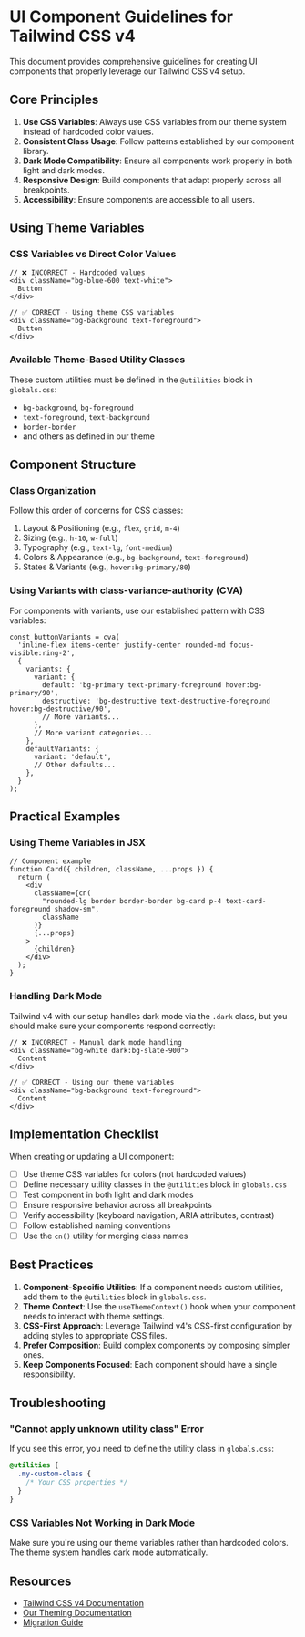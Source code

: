 # UI Component Guidelines for Tailwind CSS v4

This document provides comprehensive guidelines for creating UI components that properly leverage our Tailwind CSS v4 setup.

## Core Principles

1. **Use CSS Variables**: Always use CSS variables from our theme system instead of hardcoded color values.
2. **Consistent Class Usage**: Follow patterns established by our component library.
3. **Dark Mode Compatibility**: Ensure all components work properly in both light and dark modes.
4. **Responsive Design**: Build components that adapt properly across all breakpoints.
5. **Accessibility**: Ensure components are accessible to all users.

## Using Theme Variables

### CSS Variables vs Direct Color Values

```tsx
// ❌ INCORRECT - Hardcoded values
<div className="bg-blue-600 text-white">
  Button
</div>

// ✅ CORRECT - Using theme CSS variables 
<div className="bg-background text-foreground">
  Button
</div>
```

### Available Theme-Based Utility Classes

These custom utilities must be defined in the `@utilities` block in `globals.css`:

- `bg-background`, `bg-foreground`
- `text-foreground`, `text-background` 
- `border-border`
- and others as defined in our theme

## Component Structure

### Class Organization

Follow this order of concerns for CSS classes:

1. Layout & Positioning (e.g., `flex`, `grid`, `m-4`)
2. Sizing (e.g., `h-10`, `w-full`)
3. Typography (e.g., `text-lg`, `font-medium`)
4. Colors & Appearance (e.g., `bg-background`, `text-foreground`)
5. States & Variants (e.g., `hover:bg-primary/80`)

### Using Variants with class-variance-authority (CVA)

For components with variants, use our established pattern with CSS variables:

```tsx
const buttonVariants = cva(
  'inline-flex items-center justify-center rounded-md focus-visible:ring-2',
  {
    variants: {
      variant: {
        default: 'bg-primary text-primary-foreground hover:bg-primary/90',
        destructive: 'bg-destructive text-destructive-foreground hover:bg-destructive/90',
        // More variants...
      },
      // More variant categories...
    },
    defaultVariants: {
      variant: 'default',
      // Other defaults...
    },
  }
);
```

## Practical Examples

### Using Theme Variables in JSX

```tsx
// Component example
function Card({ children, className, ...props }) {
  return (
    <div 
      className={cn(
        "rounded-lg border border-border bg-card p-4 text-card-foreground shadow-sm",
        className
      )} 
      {...props}
    >
      {children}
    </div>
  );
}
```

### Handling Dark Mode

Tailwind v4 with our setup handles dark mode via the `.dark` class, but you should make sure your components respond correctly:

```tsx
// ❌ INCORRECT - Manual dark mode handling
<div className="bg-white dark:bg-slate-900">
  Content
</div>

// ✅ CORRECT - Using our theme variables
<div className="bg-background text-foreground">
  Content
</div>
```

## Implementation Checklist

When creating or updating a UI component:

- [ ] Use theme CSS variables for colors (not hardcoded values)
- [ ] Define necessary utility classes in the `@utilities` block in `globals.css`
- [ ] Test component in both light and dark modes
- [ ] Ensure responsive behavior across all breakpoints
- [ ] Verify accessibility (keyboard navigation, ARIA attributes, contrast)
- [ ] Follow established naming conventions
- [ ] Use the `cn()` utility for merging class names

## Best Practices

1. **Component-Specific Utilities**: If a component needs custom utilities, add them to the `@utilities` block in `globals.css`.
2. **Theme Context**: Use the `useThemeContext()` hook when your component needs to interact with theme settings.
3. **CSS-First Approach**: Leverage Tailwind v4's CSS-first configuration by adding styles to appropriate CSS files.
4. **Prefer Composition**: Build complex components by composing simpler ones.
5. **Keep Components Focused**: Each component should have a single responsibility.

## Troubleshooting

### "Cannot apply unknown utility class" Error

If you see this error, you need to define the utility class in `globals.css`:

```css
@utilities {
  .my-custom-class {
    /* Your CSS properties */
  }
}
```

### CSS Variables Not Working in Dark Mode

Make sure you're using our theme variables rather than hardcoded colors. The theme system handles dark mode automatically.

## Resources

- [Tailwind CSS v4 Documentation](https://tailwindcss.com/docs/installation)
- [Our Theming Documentation](../../THEMING.md)
- [Migration Guide](../../docs/tailwind/v4-migration.md) 
